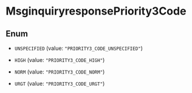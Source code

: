 

# MsginquiryresponsePriority3Code

## Enum


* `UNSPECIFIED` (value: `"PRIORITY3_CODE_UNSPECIFIED"`)

* `HIGH` (value: `"PRIORITY3_CODE_HIGH"`)

* `NORM` (value: `"PRIORITY3_CODE_NORM"`)

* `URGT` (value: `"PRIORITY3_CODE_URGT"`)



